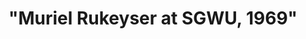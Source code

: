 ---
layout: manifest
title: '"Muriel Rukeyser at SGWU, 1969"'
manifest_name: muriel-rukeyser-s-the-speed-of-darkness

---